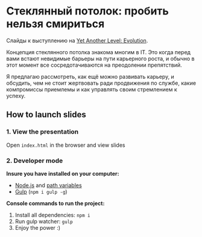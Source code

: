 # Стеклянный потолок: пробить нельзя смириться

Слайды к выступлению на [Yet Another Level: Evolution](https://yfd-events.com/yet-another-level-evolution-26-03-24).

Концепция стеклянного потолка знакома многим в IT. Это когда перед вами встают невидимые барьеры на пути карьерного роста, и обычно в этот момент все сосредотачиваются на преодолении препятствий.

Я предлагаю рассмотреть, как ещё можно развивать карьеру, и обсудить, чем не стоит жертвовать ради продвижения по службе, какие компромиссы приемлемы и как управлять своим стремлением к успеху.

## How to launch slides
### 1. View the presentation
Open `index.html` in the browser and view slides

### 2. Developer mode

__Insure you have installed on your computer:__

* [Node.js](https://nodejs.org/en/download/) and [path variables](http://stackoverflow.com/questions/8278143/node-js-how-to-run-node-command-from-any-path)
* [Gulp](http://gulpjs.com/) (`npm i gulp -g`)

__Console commands to run the project:__

1. Install all dependenсies: `npm i`
2. Run gulp watcher: `gulp`
3. Enjoy the power :)
